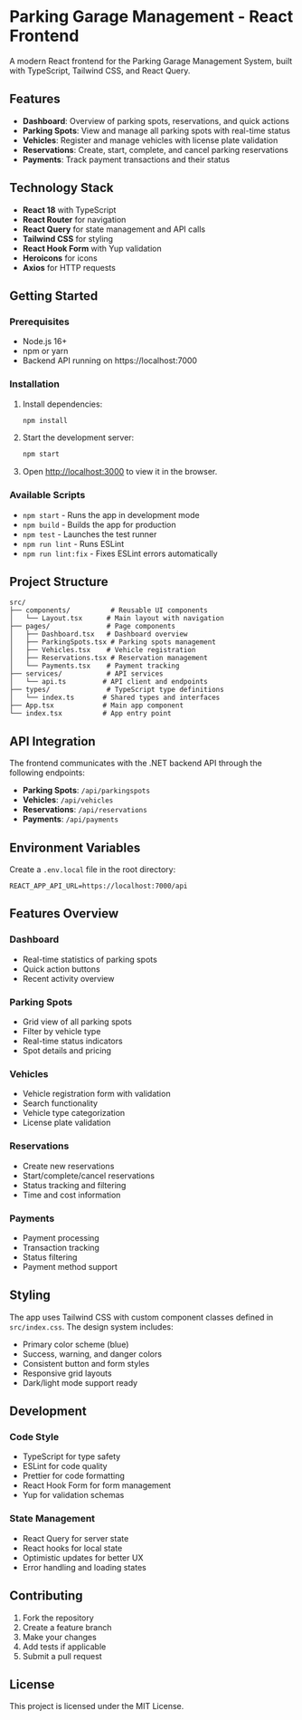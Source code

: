 # Parking Garage Management - React Frontend

A modern React frontend for the Parking Garage Management System, built with TypeScript, Tailwind CSS, and React Query.

## Features

- **Dashboard**: Overview of parking spots, reservations, and quick actions
- **Parking Spots**: View and manage all parking spots with real-time status
- **Vehicles**: Register and manage vehicles with license plate validation
- **Reservations**: Create, start, complete, and cancel parking reservations
- **Payments**: Track payment transactions and their status

## Technology Stack

- **React 18** with TypeScript
- **React Router** for navigation
- **React Query** for state management and API calls
- **Tailwind CSS** for styling
- **React Hook Form** with Yup validation
- **Heroicons** for icons
- **Axios** for HTTP requests

## Getting Started

### Prerequisites

- Node.js 16+
- npm or yarn
- Backend API running on https://localhost:7000

### Installation

1. Install dependencies:

   ```bash
   npm install
   ```

2. Start the development server:

   ```bash
   npm start
   ```

3. Open [http://localhost:3000](http://localhost:3000) to view it in the browser.

### Available Scripts

- `npm start` - Runs the app in development mode
- `npm build` - Builds the app for production
- `npm test` - Launches the test runner
- `npm run lint` - Runs ESLint
- `npm run lint:fix` - Fixes ESLint errors automatically

## Project Structure

```
src/
├── components/          # Reusable UI components
│   └── Layout.tsx      # Main layout with navigation
├── pages/              # Page components
│   ├── Dashboard.tsx   # Dashboard overview
│   ├── ParkingSpots.tsx # Parking spots management
│   ├── Vehicles.tsx    # Vehicle registration
│   ├── Reservations.tsx # Reservation management
│   └── Payments.tsx    # Payment tracking
├── services/           # API services
│   └── api.ts         # API client and endpoints
├── types/              # TypeScript type definitions
│   └── index.ts       # Shared types and interfaces
├── App.tsx            # Main app component
└── index.tsx          # App entry point
```

## API Integration

The frontend communicates with the .NET backend API through the following endpoints:

- **Parking Spots**: `/api/parkingspots`
- **Vehicles**: `/api/vehicles`
- **Reservations**: `/api/reservations`
- **Payments**: `/api/payments`

## Environment Variables

Create a `.env.local` file in the root directory:

```env
REACT_APP_API_URL=https://localhost:7000/api
```

## Features Overview

### Dashboard

- Real-time statistics of parking spots
- Quick action buttons
- Recent activity overview

### Parking Spots

- Grid view of all parking spots
- Filter by vehicle type
- Real-time status indicators
- Spot details and pricing

### Vehicles

- Vehicle registration form with validation
- Search functionality
- Vehicle type categorization
- License plate validation

### Reservations

- Create new reservations
- Start/complete/cancel reservations
- Status tracking and filtering
- Time and cost information

### Payments

- Payment processing
- Transaction tracking
- Status filtering
- Payment method support

## Styling

The app uses Tailwind CSS with custom component classes defined in `src/index.css`. The design system includes:

- Primary color scheme (blue)
- Success, warning, and danger colors
- Consistent button and form styles
- Responsive grid layouts
- Dark/light mode support ready

## Development

### Code Style

- TypeScript for type safety
- ESLint for code quality
- Prettier for code formatting
- React Hook Form for form management
- Yup for validation schemas

### State Management

- React Query for server state
- React hooks for local state
- Optimistic updates for better UX
- Error handling and loading states

## Contributing

1. Fork the repository
2. Create a feature branch
3. Make your changes
4. Add tests if applicable
5. Submit a pull request

## License

This project is licensed under the MIT License.
